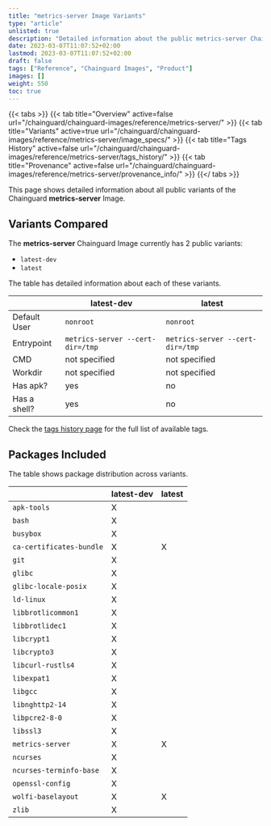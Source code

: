 ```yaml
---
title: "metrics-server Image Variants"
type: "article"
unlisted: true
description: "Detailed information about the public metrics-server Chainguard Image variants"
date: 2023-03-07T11:07:52+02:00
lastmod: 2023-03-07T11:07:52+02:00
draft: false
tags: ["Reference", "Chainguard Images", "Product"]
images: []
weight: 550
toc: true
---
```


{{< tabs >}}
{{< tab title="Overview" active=false url="/chainguard/chainguard-images/reference/metrics-server/" >}}
{{< tab title="Variants" active=true url="/chainguard/chainguard-images/reference/metrics-server/image_specs/" >}}
{{< tab title="Tags History" active=false url="/chainguard/chainguard-images/reference/metrics-server/tags_history/" >}}
{{< tab title="Provenance" active=false url="/chainguard/chainguard-images/reference/metrics-server/provenance_info/" >}}
{{</ tabs >}}

This page shows detailed information about all public variants of the Chainguard **metrics-server** Image.

## Variants Compared
The **metrics-server** Chainguard Image currently has 2 public variants: 

- `latest-dev`
- `latest`

The table has detailed information about each of these variants.

|              | latest-dev                       | latest                           |
|--------------|----------------------------------|----------------------------------|
| Default User | `nonroot`                        | `nonroot`                        |
| Entrypoint   | `metrics-server --cert-dir=/tmp` | `metrics-server --cert-dir=/tmp` |
| CMD          | not specified                    | not specified                    |
| Workdir      | not specified                    | not specified                    |
| Has apk?     | yes                              | no                               |
| Has a shell? | yes                              | no                               |

Check the [tags history page](/chainguard/chainguard-images/reference/metrics-server/tags_history/) for the full list of available tags.

## Packages Included
The table shows package distribution across variants.

|                          | latest-dev | latest |
|--------------------------|------------|--------|
| `apk-tools`              | X          |        |
| `bash`                   | X          |        |
| `busybox`                | X          |        |
| `ca-certificates-bundle` | X          | X      |
| `git`                    | X          |        |
| `glibc`                  | X          |        |
| `glibc-locale-posix`     | X          |        |
| `ld-linux`               | X          |        |
| `libbrotlicommon1`       | X          |        |
| `libbrotlidec1`          | X          |        |
| `libcrypt1`              | X          |        |
| `libcrypto3`             | X          |        |
| `libcurl-rustls4`        | X          |        |
| `libexpat1`              | X          |        |
| `libgcc`                 | X          |        |
| `libnghttp2-14`          | X          |        |
| `libpcre2-8-0`           | X          |        |
| `libssl3`                | X          |        |
| `metrics-server`         | X          | X      |
| `ncurses`                | X          |        |
| `ncurses-terminfo-base`  | X          |        |
| `openssl-config`         | X          |        |
| `wolfi-baselayout`       | X          | X      |
| `zlib`                   | X          |        |

